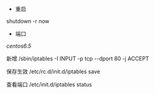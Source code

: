 * 重启

shutdown -r now

* 端口

_centos6.5_

新增 /sbin/iptables -I INPUT -p tcp --dport 80 -j ACCEPT

保存生效 /etc/rc.d/init.d/iptables save

查看端口 /etc/init.d/iptables status

